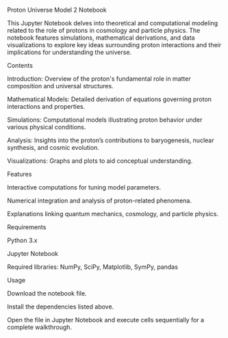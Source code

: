 Proton Universe Model 2 Notebook

This Jupyter Notebook delves into theoretical and computational modeling related to the role of protons in cosmology and particle physics. The notebook features simulations, mathematical derivations, and data visualizations to explore key ideas surrounding proton interactions and their implications for understanding the universe.

Contents

Introduction: Overview of the proton's fundamental role in matter composition and universal structures.

Mathematical Models: Detailed derivation of equations governing proton interactions and properties.

Simulations: Computational models illustrating proton behavior under various physical conditions.

Analysis: Insights into the proton’s contributions to baryogenesis, nuclear synthesis, and cosmic evolution.

Visualizations: Graphs and plots to aid conceptual understanding.

Features

Interactive computations for tuning model parameters.

Numerical integration and analysis of proton-related phenomena.

Explanations linking quantum mechanics, cosmology, and particle physics.

Requirements

Python 3.x

Jupyter Notebook

Required libraries: NumPy, SciPy, Matplotlib, SymPy, pandas

Usage

Download the notebook file.

Install the dependencies listed above.

Open the file in Jupyter Notebook and execute cells sequentially for a complete walkthrough.
